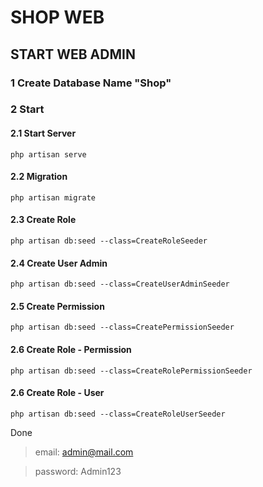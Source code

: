 # SHOP WEB

## START WEB ADMIN

### 1 Create Database Name "Shop"
### 2 Start 
#### 2.1 Start Server
`php artisan serve`
#### 2.2 Migration
`php artisan migrate`
#### 2.3 Create Role 
`php artisan db:seed --class=CreateRoleSeeder`
#### 2.4 Create User Admin 
`php artisan db:seed --class=CreateUserAdminSeeder`
#### 2.5 Create Permission 
`php artisan db:seed --class=CreatePermissionSeeder`
#### 2.6 Create Role  - Permission
`php artisan db:seed --class=CreateRolePermissionSeeder`
#### 2.6 Create Role  - User
`php artisan db:seed --class=CreateRoleUserSeeder`

Done
>email: admin@mail.com

>password: Admin123